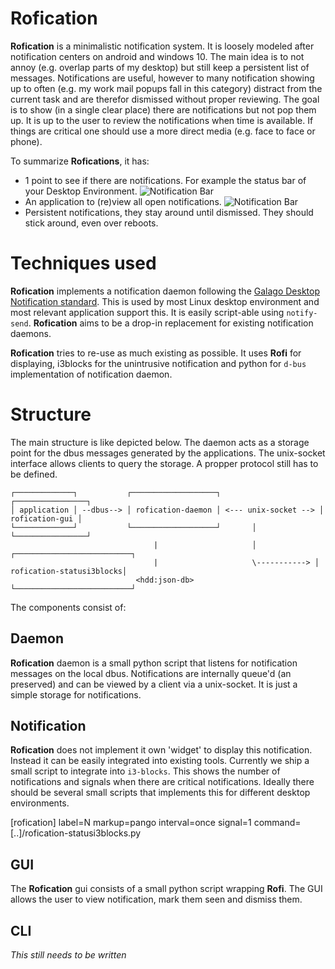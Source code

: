 # Rofication

**Rofication** is a minimalistic notification system. It is loosely modeled after notification
centers on android and windows 10. The main idea is to not annoy (e.g. overlap parts of my
desktop) but still keep a persistent list of messages. Notifications are useful, however to many
notification showing up to often (e.g. my work mail popups fall in this category) distract from the
current task and are therefor dismissed without proper reviewing. The goal is to show (in a single
clear place) there are notifications but not pop them up. It is up to the user to review the
notifications when time is available. If things are critical one should use a more direct media
(e.g. face to face or phone). 

To summarize **Rofications**, it has:

 * 1 point to see if there are notifications. For example the status bar of your Desktop
   Environment.
![Notification Bar](https://raw.githubusercontent.com/DaveDavenport/Rofication/master/Picture/bar.png)
 * An application to (re)view all open notifications.
![Notification Bar](https://raw.githubusercontent.com/DaveDavenport/Rofication/master/Picture/client.png)
 * Persistent notifications, they stay around until dismissed. They should stick around, even over reboots.

# Techniques used

**Rofication** implements a notification daemon following the [Galago Desktop Notification
standard](http://www.galago-project.org/specs/notification/).  This is used by most Linux desktop
environment and most relevant application support this. It is easily script-able using
`notify-send`.  **Rofication** aims to be a drop-in replacement for existing notification daemons.

**Rofication** tries to re-use as much existing as possible. It uses **Rofi** for displaying, 
i3blocks for the unintrusive notification and python for `d-bus` implementation of notification
daemon.

# Structure
The main structure is like depicted below. The daemon acts as a storage point for the dbus messages
generated by the applications. The unix-socket interface allows clients to query the storage. A
propper protocol still has to be defined.


```
┌─────────────┐           ┌───────────────────┐                      ┌────────────────┐
│ application │ --dbus--> │ rofication-daemon │ <--- unix-socket --> │ rofication-gui │
└─────────────┘           └───────────────────┘       │              └────────────────┘
                                |                     │             ┌──────────────────────────┐
                                |                     \-----------> │ rofication-statusi3blocks│
                            <hdd:json-db>                           └──────────────────────────┘
```

The components consist of:

## Daemon

**Rofication** daemon is a small python script that listens for notification messages on the local
dbus. Notifications are internally queue'd (an preserved) and can be viewed by a client via a
unix-socket. It is just a simple storage for notifications.

## Notification 

**Rofication** does not implement it own 'widget' to display this notification. Instead it can be
easily integrated into existing tools.  Currently we ship a small script to integrate into
`i3-blocks`. This shows the number of notifications and signals when there are critical
notifications. Ideally there should be several small scripts that implements this for different
desktop environments.

[rofication]
label=N
markup=pango
interval=once
signal=1
command=[..]/rofication-statusi3blocks.py

## GUI

The **Rofication** gui consists of a small python script wrapping **Rofi**. The GUI allows the user
to view notification, mark them seen and dismiss them.

## CLI

*This still needs to be written*
	 
